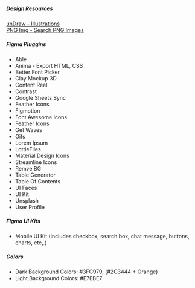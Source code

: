 ##### Design Resources
[unDraw - Illustrations](https://undraw.co/illustrations)  
[PNG Img - Search PNG Images](https://pngimg.com/search_image)  

##### Figma Pluggins
- Able
- Anima - Export HTML, CSS
- Better Font Picker
- Clay Mockup 3D
- Content Reel
- Contrast
- Google Sheets Sync
- Feather Icons
- Figmotion
- Font Awesome Icons
- Feather Icons
- Get Waves
- Gifs
- Lorem Ipsum
- LottieFiles
- Material Design Icons
- Streamline Icons
- Remve BG
- Table Generator
- Table Of Contents
- UI Faces
- UI Kit
- Unsplash
- User Profile

##### Figma UI Kits
- Mobile UI Kit (Includes checkbox, search box, chat message, buttons, charts, etc,.)

##### Colors
- Dark Background Colors: #3FC979, (#2C3444 + Orange)
- Light Background Colors: #E7EBE7
